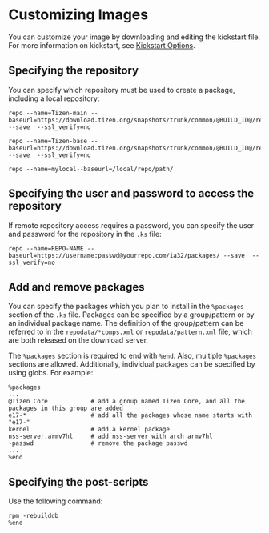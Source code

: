 # Customizing Images

You can customize your image by downloading and editing the kickstart file. For more information on kickstart, see [Kickstart Options](http://fedoraproject.org/wiki/Anaconda/Kickstart).

## Specifying the repository

You can specify which repository must be used to create a package, including a local repository:

```
repo --name=Tizen-main --baseurl=https://download.tizen.org/snapshots/trunk/common/@BUILD_ID@/repos/main/armv7l/packages/ --save  --ssl_verify=no

repo --name=Tizen-base --baseurl=https://download.tizen.org/snapshots/trunk/common/@BUILD_ID@/repos/base/armv7l/packages/ --save  --ssl_verify=no

repo --name=mylocal--baseurl=/local/repo/path/
```

## Specifying the user and password to access the repository

If remote repository access requires a password, you can specify the user and password for the repository in the `.ks` file:

```
repo --name=REPO-NAME --baseurl=https://username:passwd@yourrepo.com/ia32/packages/ --save  --ssl_verify=no
```

## Add and remove packages

You can specify the packages which you plan to install in the `%packages` section of the `.ks` file. Packages can be specified by a group/pattern or by an individual package name. The definition of the group/pattern can be referred to in the `repodata/*comps.xml` or `repodata/pattern.xml` file, which are both released on the download server.

The `%packages` section is required to end with `%end`. Also, multiple `%packages` sections are allowed. Additionally, individual packages can be specified by using globs. For example:

```
%packages
...
@Tizen Core            # add a group named Tizen Core, and all the packages in this group are added
e17-*                  # add all the packages whose name starts with "e17-"
kernel                 # add a kernel package
nss-server.armv7hl     # add nss-server with arch armv7hl
-passwd                # remove the package passwd
...
%end
```

## Specifying the post-scripts

Use the following command:

```
rpm -rebuilddb
%end
```

